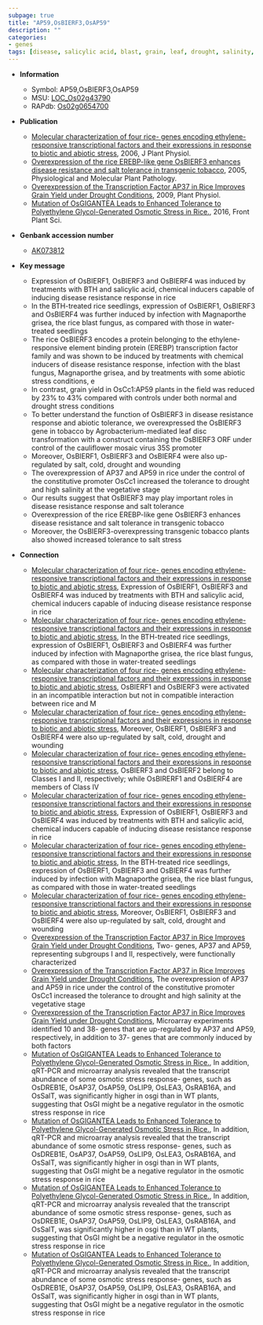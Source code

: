```yaml
---
subpage: true
title: "AP59,OsBIERF3,OsAP59"
description: ""
categories:
- genes
tags: [disease, salicylic acid, blast, grain, leaf, drought, salinity, disease resistance, flower, grain yield, seedling, salt, ethylene, yield, salt tolerance, abiotic stress, vegetative, salt stress, transcription factor]
---
```


* **Information**  
    + Symbol: AP59,OsBIERF3,OsAP59  
    + MSU: [LOC_Os02g43790](http://rice.plantbiology.msu.edu/cgi-bin/ORF_infopage.cgi?orf=LOC_Os02g43790)  
    + RAPdb: [Os02g0654700](http://rapdb.dna.affrc.go.jp/viewer/gbrowse_details/irgsp1?name=Os02g0654700)  

* **Publication**  
    + [Molecular characterization of four rice- genes encoding ethylene-responsive transcriptional factors and their expressions in response to biotic and abiotic stress](http://www.ncbi.nlm.nih.gov/pubmed?term=Molecular+characterization+of+four+rice+genes+encoding+ethylene-responsive+transcriptional+factors+and+their+expressions+in+response+to+biotic+and+abiotic+stress%5BTitle%5D), 2006, J Plant Physiol.
    + [Overexpression of the rice EREBP-like gene OsBIERF3 enhances disease resistance and salt tolerance in transgenic tobacco](http://www.ncbi.nlm.nih.gov/pubmed?term=Overexpression+of+the+rice+EREBP-like+gene+OsBIERF3+enhances+disease+resistance+and+salt+tolerance+in+transgenic+tobacco%5BTitle%5D), 2005, Physiological and Molecular Plant Pathology.
    + [Overexpression of the Transcription Factor AP37 in Rice Improves Grain Yield under Drought Conditions](http://www.ncbi.nlm.nih.gov/pubmed?term=Overexpression+of+the+Transcription+Factor+AP37+in+Rice+Improves+Grain+Yield+under+Drought+Conditions%5BTitle%5D), 2009, Plant Physiol.
    + [Mutation of OsGIGANTEA Leads to Enhanced Tolerance to Polyethylene Glycol-Generated Osmotic Stress in Rice.](http://www.ncbi.nlm.nih.gov/pubmed?term=Mutation+of+OsGIGANTEA+Leads+to+Enhanced+Tolerance+to+Polyethylene+Glycol-Generated+Osmotic+Stress+in+Rice.%5BTitle%5D), 2016, Front Plant Sci.

* **Genbank accession number**  
    + [AK073812](http://www.ncbi.nlm.nih.gov/nuccore/AK073812)

* **Key message**  
    + Expression of OsBIERF1, OsBIERF3 and OsBIERF4 was induced by treatments with BTH and salicylic acid, chemical inducers capable of inducing disease resistance response in rice
    + In the BTH-treated rice seedlings, expression of OsBIERF1, OsBIERF3 and OsBIERF4 was further induced by infection with Magnaporthe grisea, the rice blast fungus, as compared with those in water-treated seedlings
    + The rice OsBIERF3 encodes a protein belonging to the ethylene-responsive element binding protein (EREBP) transcription factor family and was shown to be induced by treatments with chemical inducers of disease resistance response, infection with the blast fungus, Magnaporthe grisea, and by treatments with some abiotic stress conditions, e
    + In contrast, grain yield in OsCc1:AP59 plants in the field was reduced by 23% to 43% compared with controls under both normal and drought stress conditions
    + To better understand the function of OsBIERF3 in disease resistance response and abiotic tolerance, we overexpressed the OsBIERF3 gene in tobacco by Agrobacterium-mediated leaf disc transformation with a construct containing the OsBIERF3 ORF under control of the cauliflower mosaic virus 35S promoter
    + Moreover, OsBIERF1, OsBIERF3 and OsBIERF4 were also up-regulated by salt, cold, drought and wounding
    + The overexpression of AP37 and AP59 in rice under the control of the constitutive promoter OsCc1 increased the tolerance to drought and high salinity at the vegetative stage
    + Our results suggest that OsBIERF3 may play important roles in disease resistance response and salt tolerance
    + Overexpression of the rice EREBP-like gene OsBIERF3 enhances disease resistance and salt tolerance in transgenic tobacco
    + Moreover, the OsBIERF3-overexpressing transgenic tobacco plants also showed increased tolerance to salt stress

* **Connection**  
    + [Molecular characterization of four rice- genes encoding ethylene-responsive transcriptional factors and their expressions in response to biotic and abiotic stress](http://www.ncbi.nlm.nih.gov/pubmed?term=Molecular+characterization+of+four+rice+genes+encoding+ethylene-responsive+transcriptional+factors+and+their+expressions+in+response+to+biotic+and+abiotic+stress%5BTitle%5D), Expression of OsBIERF1, OsBIERF3 and OsBIERF4 was induced by treatments with BTH and salicylic acid, chemical inducers capable of inducing disease resistance response in rice
    + [Molecular characterization of four rice- genes encoding ethylene-responsive transcriptional factors and their expressions in response to biotic and abiotic stress](http://www.ncbi.nlm.nih.gov/pubmed?term=Molecular+characterization+of+four+rice+genes+encoding+ethylene-responsive+transcriptional+factors+and+their+expressions+in+response+to+biotic+and+abiotic+stress%5BTitle%5D), In the BTH-treated rice seedlings, expression of OsBIERF1, OsBIERF3 and OsBIERF4 was further induced by infection with Magnaporthe grisea, the rice blast fungus, as compared with those in water-treated seedlings
    + [Molecular characterization of four rice- genes encoding ethylene-responsive transcriptional factors and their expressions in response to biotic and abiotic stress](http://www.ncbi.nlm.nih.gov/pubmed?term=Molecular+characterization+of+four+rice+genes+encoding+ethylene-responsive+transcriptional+factors+and+their+expressions+in+response+to+biotic+and+abiotic+stress%5BTitle%5D), OsBIERF1 and OsBIERF3 were activated in an incompatible interaction but not in compatible interaction between rice and M
    + [Molecular characterization of four rice- genes encoding ethylene-responsive transcriptional factors and their expressions in response to biotic and abiotic stress](http://www.ncbi.nlm.nih.gov/pubmed?term=Molecular+characterization+of+four+rice+genes+encoding+ethylene-responsive+transcriptional+factors+and+their+expressions+in+response+to+biotic+and+abiotic+stress%5BTitle%5D), Moreover, OsBIERF1, OsBIERF3 and OsBIERF4 were also up-regulated by salt, cold, drought and wounding
    + [Molecular characterization of four rice- genes encoding ethylene-responsive transcriptional factors and their expressions in response to biotic and abiotic stress](http://www.ncbi.nlm.nih.gov/pubmed?term=Molecular+characterization+of+four+rice+genes+encoding+ethylene-responsive+transcriptional+factors+and+their+expressions+in+response+to+biotic+and+abiotic+stress%5BTitle%5D), OsBIERF3 and OsBIERF2 belong to Classes I and II, respectively; while OsBIRERF1 and OsBIERF4 are members of Class IV
    + [Molecular characterization of four rice- genes encoding ethylene-responsive transcriptional factors and their expressions in response to biotic and abiotic stress](http://www.ncbi.nlm.nih.gov/pubmed?term=Molecular+characterization+of+four+rice+genes+encoding+ethylene-responsive+transcriptional+factors+and+their+expressions+in+response+to+biotic+and+abiotic+stress%5BTitle%5D), Expression of OsBIERF1, OsBIERF3 and OsBIERF4 was induced by treatments with BTH and salicylic acid, chemical inducers capable of inducing disease resistance response in rice
    + [Molecular characterization of four rice- genes encoding ethylene-responsive transcriptional factors and their expressions in response to biotic and abiotic stress](http://www.ncbi.nlm.nih.gov/pubmed?term=Molecular+characterization+of+four+rice+genes+encoding+ethylene-responsive+transcriptional+factors+and+their+expressions+in+response+to+biotic+and+abiotic+stress%5BTitle%5D), In the BTH-treated rice seedlings, expression of OsBIERF1, OsBIERF3 and OsBIERF4 was further induced by infection with Magnaporthe grisea, the rice blast fungus, as compared with those in water-treated seedlings
    + [Molecular characterization of four rice- genes encoding ethylene-responsive transcriptional factors and their expressions in response to biotic and abiotic stress](http://www.ncbi.nlm.nih.gov/pubmed?term=Molecular+characterization+of+four+rice+genes+encoding+ethylene-responsive+transcriptional+factors+and+their+expressions+in+response+to+biotic+and+abiotic+stress%5BTitle%5D), Moreover, OsBIERF1, OsBIERF3 and OsBIERF4 were also up-regulated by salt, cold, drought and wounding
    + [Overexpression of the Transcription Factor AP37 in Rice Improves Grain Yield under Drought Conditions](http://www.ncbi.nlm.nih.gov/pubmed?term=Overexpression+of+the+Transcription+Factor+AP37+in+Rice+Improves+Grain+Yield+under+Drought+Conditions%5BTitle%5D), Two- genes, AP37 and AP59, representing subgroups I and II, respectively, were functionally characterized
    + [Overexpression of the Transcription Factor AP37 in Rice Improves Grain Yield under Drought Conditions](http://www.ncbi.nlm.nih.gov/pubmed?term=Overexpression+of+the+Transcription+Factor+AP37+in+Rice+Improves+Grain+Yield+under+Drought+Conditions%5BTitle%5D), The overexpression of AP37 and AP59 in rice under the control of the constitutive promoter OsCc1 increased the tolerance to drought and high salinity at the vegetative stage
    + [Overexpression of the Transcription Factor AP37 in Rice Improves Grain Yield under Drought Conditions](http://www.ncbi.nlm.nih.gov/pubmed?term=Overexpression+of+the+Transcription+Factor+AP37+in+Rice+Improves+Grain+Yield+under+Drought+Conditions%5BTitle%5D), Microarray experiments identified 10 and 38- genes that are up-regulated by AP37 and AP59, respectively, in addition to 37- genes that are commonly induced by both factors
    + [Mutation of OsGIGANTEA Leads to Enhanced Tolerance to Polyethylene Glycol-Generated Osmotic Stress in Rice.](http://www.ncbi.nlm.nih.gov/pubmed?term=Mutation+of+OsGIGANTEA+Leads+to+Enhanced+Tolerance+to+Polyethylene+Glycol-Generated+Osmotic+Stress+in+Rice.%5BTitle%5D), In addition, qRT-PCR and microarray analysis revealed that the transcript abundance of some osmotic stress response- genes, such as OsDREB1E, OsAP37, OsAP59, OsLIP9, OsLEA3, OsRAB16A, and OsSalT, was significantly higher in osgi than in WT plants, suggesting that OsGI might be a negative regulator in the osmotic stress response in rice
    + [Mutation of OsGIGANTEA Leads to Enhanced Tolerance to Polyethylene Glycol-Generated Osmotic Stress in Rice.](http://www.ncbi.nlm.nih.gov/pubmed?term=Mutation+of+OsGIGANTEA+Leads+to+Enhanced+Tolerance+to+Polyethylene+Glycol-Generated+Osmotic+Stress+in+Rice.%5BTitle%5D), In addition, qRT-PCR and microarray analysis revealed that the transcript abundance of some osmotic stress response- genes, such as OsDREB1E, OsAP37, OsAP59, OsLIP9, OsLEA3, OsRAB16A, and OsSalT, was significantly higher in osgi than in WT plants, suggesting that OsGI might be a negative regulator in the osmotic stress response in rice
    + [Mutation of OsGIGANTEA Leads to Enhanced Tolerance to Polyethylene Glycol-Generated Osmotic Stress in Rice.](http://www.ncbi.nlm.nih.gov/pubmed?term=Mutation+of+OsGIGANTEA+Leads+to+Enhanced+Tolerance+to+Polyethylene+Glycol-Generated+Osmotic+Stress+in+Rice.%5BTitle%5D), In addition, qRT-PCR and microarray analysis revealed that the transcript abundance of some osmotic stress response- genes, such as OsDREB1E, OsAP37, OsAP59, OsLIP9, OsLEA3, OsRAB16A, and OsSalT, was significantly higher in osgi than in WT plants, suggesting that OsGI might be a negative regulator in the osmotic stress response in rice
    + [Mutation of OsGIGANTEA Leads to Enhanced Tolerance to Polyethylene Glycol-Generated Osmotic Stress in Rice.](http://www.ncbi.nlm.nih.gov/pubmed?term=Mutation+of+OsGIGANTEA+Leads+to+Enhanced+Tolerance+to+Polyethylene+Glycol-Generated+Osmotic+Stress+in+Rice.%5BTitle%5D), In addition, qRT-PCR and microarray analysis revealed that the transcript abundance of some osmotic stress response- genes, such as OsDREB1E, OsAP37, OsAP59, OsLIP9, OsLEA3, OsRAB16A, and OsSalT, was significantly higher in osgi than in WT plants, suggesting that OsGI might be a negative regulator in the osmotic stress response in rice



